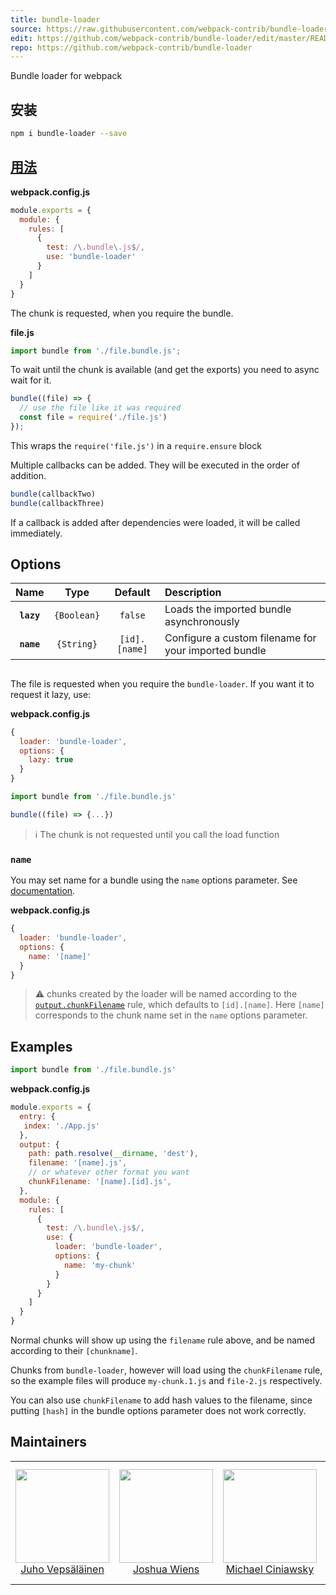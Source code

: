 ```yaml
---
title: bundle-loader
source: https://raw.githubusercontent.com/webpack-contrib/bundle-loader/master/README.md
edit: https://github.com/webpack-contrib/bundle-loader/edit/master/README.md
repo: https://github.com/webpack-contrib/bundle-loader
---
```

Bundle loader for webpack

## 安装

```bash
npm i bundle-loader --save
```

## <a href="https://webpack.js.org/concepts/loaders">用法</a>

**webpack.config.js**
```js
module.exports = {
  module: {
    rules: [
      {
        test: /\.bundle\.js$/,
        use: 'bundle-loader'
      }
    ]
  }
}
```

The chunk is requested, when you require the bundle.

**file.js**
```js
import bundle from './file.bundle.js';
```

To wait until the chunk is available (and get the exports)
you need to async wait for it.

```js
bundle((file) => {
  // use the file like it was required
  const file = require('./file.js')
});
```

This wraps the `require('file.js')` in a `require.ensure` block

Multiple callbacks can be added. They will be executed in the order of addition.

```js
bundle(callbackTwo)
bundle(callbackThree)
```

If a callback is added after dependencies were loaded, it will be called immediately.

## Options

|Name|Type|Default|Description|
|:--:|:--:|:-----:|:----------|
|**`lazy`**|`{Boolean}`|`false`|Loads the imported bundle asynchronously|
|**`name`**|`{String}`|`[id].[name]`|Configure a custom filename for your imported bundle|

##

The file is requested when you require the `bundle-loader`. If you want it to request it lazy, use:

**webpack.config.js**
```js
{
  loader: 'bundle-loader',
  options: {
    lazy: true
  }
}
```

```js
import bundle from './file.bundle.js'

bundle((file) => {...})
```

> ℹ️  The chunk is not requested until you call the load function

### `name`

You may set name for a bundle using the `name` options parameter.
See [documentation](https://github.com/webpack/loader-utils#interpolatename).

**webpack.config.js**
```js
{
  loader: 'bundle-loader',
  options: {
    name: '[name]'
  }
}
```

> :warning: chunks created by the loader will be named according to the
[`output.chunkFilename`](https://webpack.js.org/configuration/output/#output-chunkfilename) rule, which defaults to `[id].[name]`. Here `[name]` corresponds to the chunk name set in the `name` options parameter.

## Examples

```js
import bundle from './file.bundle.js'
```

**webpack.config.js**
``` js
module.exports = {
  entry: {
   index: './App.js'
  },
  output: {
    path: path.resolve(__dirname, 'dest'),
    filename: '[name].js',
    // or whatever other format you want
    chunkFilename: '[name].[id].js',
  },
  module: {
    rules: [
      {
        test: /\.bundle\.js$/,
        use: {
          loader: 'bundle-loader',
          options: {
            name: 'my-chunk'
          }
        }
      }
    ]
  }
}
```

Normal chunks will show up using the `filename` rule above, and be named according to their `[chunkname]`.

Chunks from `bundle-loader`, however will load using the `chunkFilename` rule, so the example files will produce `my-chunk.1.js` and `file-2.js` respectively.

You can also use `chunkFilename` to add hash values to the filename, since putting `[hash]` in the bundle options parameter does not work correctly.

## Maintainers

<table>
  <tbody>
    <tr>
      <td align="center">
        <a href="https://github.com/bebraw">
          <img width="150" height="150" src="https://github.com/bebraw.png?v=3&s=150">
          </br>
          Juho Vepsäläinen
        </a>
      </td>
      <td align="center">
        <a href="https://github.com/d3viant0ne">
          <img width="150" height="150" src="https://github.com/d3viant0ne.png?v=3&s=150">
          </br>
          Joshua Wiens
        </a>
      </td>
      <td align="center">
        <a href="https://github.com/michael-ciniawsky">
          <img width="150" height="150" src="https://github.com/michael-ciniawsky.png?v=3&s=150">
          </br>
          Michael Ciniawsky
        </a>
      </td>
      <td align="center">
        <a href="https://github.com/evilebottnawi">
          <img width="150" height="150" src="https://github.com/evilebottnawi.png?v=3&s=150">
          </br>
          Alexander Krasnoyarov
        </a>
      </td>
    </tr>
  <tbody>
</table>


[npm]: https://img.shields.io/npm/v/bundle-loader.svg
[npm-url]: https://npmjs.com/package/bundle-loader

[node]: https://img.shields.io/node/v/bundle-loader.svg
[node-url]: https://nodejs.org

[deps]: https://david-dm.org/webpack-contrib/bundle-loader.svg
[deps-url]: https://david-dm.org/webpack-contrib/bundle-loader

[tests]: http://img.shields.io/travis/webpack-contrib/bundle-loader.svg
[tests-url]: https://travis-ci.org/webpack-contrib/bundle-loader

[cover]: https://coveralls.io/repos/github/webpack-contrib/bundle-loader/badge.svg
[cover-url]: https://coveralls.io/github/webpack-contrib/bundle-loader

[chat]: https://badges.gitter.im/webpack/webpack.svg
[chat-url]: https://gitter.im/webpack/webpack

